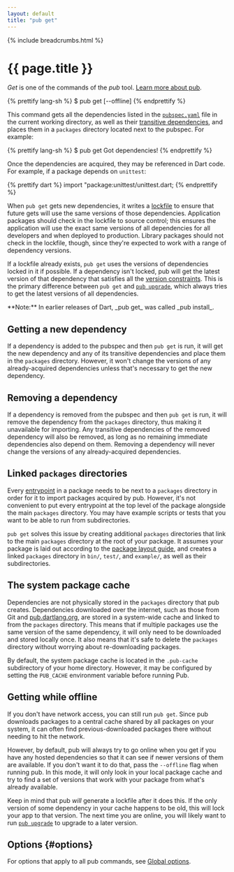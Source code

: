 ```yaml
---
layout: default
title: "pub get"
---
```


{% include breadcrumbs.html %}

# {{ page.title }}

_Get_ is one of the commands of the _pub_ tool.
[Learn more about pub](/tools/pub/).

{% prettify lang-sh %}
$ pub get [--offline]
{% endprettify %}

This command gets all the dependencies listed in the
[`pubspec.yaml`](/tools/pub/pubspec.html) file in the current working
directory, as well as their
[transitive dependencies](/tools/pub/glossary.html#transitive-dependency),
and places them in a `packages` directory located next to the pubspec.
For example:

{% prettify lang-sh %}
$ pub get
Got dependencies!
{% endprettify %}

Once the dependencies are acquired, they may be referenced in Dart code. For
example, if a package depends on `unittest`:

{% prettify dart %}
import "package:unittest/unittest.dart;
{% endprettify %}

When `pub get` gets new dependencies, it writes a
[lockfile](/tools/pub/glossary.html#lockfile) to ensure that future
gets will use the same versions of those dependencies.
Application packages should check in the lockfile to source control;
this ensures the application will use the exact same versions
of all dependencies for all developers and when deployed to production.
Library packages should not check in the lockfile, though, since they're
expected to work with a range of dependency versions.

If a lockfile already exists, `pub get` uses the versions of dependencies
locked in it if possible. If a dependency isn't locked, pub will get the
latest version of that dependency that satisfies all the [version
constraints](/tools/pub/glossary.html#version-constraint).
This is the primary difference
between `pub get` and [`pub upgrade`](pub-upgrade.html), which always tries to
get the latest versions of all dependencies.

<aside class="alert alert-info" markdown="1">
**Note:** In earlier releases of Dart, _pub get_ was called _pub install_.
</aside>

## Getting a new dependency

If a dependency is added to the pubspec and then `pub get` is run, it will
get the new dependency and any of its transitive dependencies and place them in
the `packages` directory. However, it won't change the versions of any
already-acquired dependencies unless that's necessary to get the new
dependency.

## Removing a dependency

If a dependency is removed from the pubspec and then `pub get` is run, it will
remove the dependency from the `packages` directory, thus making it
unavailable for importing. Any transitive dependencies of the removed dependency
will also be removed, as long as no remaining immediate dependencies also depend
on them. Removing a dependency will never change the versions of any
already-acquired dependencies.

## Linked `packages` directories

Every [entrypoint](/tools/pub/glossary.html#entrypoint) in a package
needs to be next to a `packages` directory in order for it to import
packages acquired by pub.
However, it's not convenient to put every entrypoint at the top level of the
package alongside the main `packages` directory. You may have example scripts or
tests that you want to be able to run from subdirectories.

`pub get` solves this issue by creating additional `packages` directories
that link to the main `packages` directory at the root of your package. It
assumes your package is laid out according to the [package layout
guide](/tools/pub/package-layout.html), and creates a linked `packages`
directory in `bin/`, `test/`, and `example/`, as well as their subdirectories.

## The system package cache

Dependencies are not physically stored in the `packages` directory that pub
creates. Dependencies downloaded over the internet, such as those from Git and
[pub.dartlang.org](http://pub.dartlang.org), are stored in a system-wide cache
and linked to from the `packages` directory. This means that if multiple
packages use the same version of the same dependency, it will only need to be
downloaded and stored locally once. It also means that it's safe to delete the
`packages` directory without worrying about re-downloading packages.

By default, the system package cache is located in the `.pub-cache` subdirectory
of your home directory. However, it may be configured by setting the `PUB_CACHE`
environment variable before running Pub.

## Getting while offline

If you don't have network access, you can still run `pub get`. Since pub
downloads packages to a central cache shared by all packages on your system, it
can often find previous-downloaded packages there without needing to hit the
network.

However, by default, pub will always try to go online when you get if you
have any hosted dependencies so that it can see if newer versions of them are
available. If you don't want it to do that, pass the `--offline` flag when
running pub. In this mode, it will only look in your local package cache and
try to find a set of versions that work with your package from what's already
available.

Keep in mind that pub *will* generate a lockfile after it does this. If the
only version of some dependency in your cache happens to be old, this will lock
your app to that version. The next time you are online, you will likely want to
run [`pub upgrade`](pub-upgrade.html) to upgrade to a later version.

## Options {#options}

For options that apply to all pub commands, see
[Global options](/tools/pub/cmd/#global-options).
